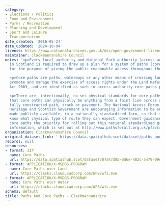 ```yaml
---
category:
- Elections / Politics
- Food and Environment
- Parks / Recreation
- Planning and Development
- Sport and Leisure
- Transportation
date_created: '2016-05-24'
date_updated: '2024-10-04'
license: https://www.nationalarchives.gov.uk/doc/open-government-licence/version/3/
maintainer: Clackmannanshire Council
notes: '<p>Every local authority and National Park authority (access authorities)
  in Scotland is required to draw up a plan for a system of paths (core paths) sufficient
  for the purpose of giving the public reasonable access throughout their area. </p>

  <p>Core paths are paths, waterways or any other means of crossing land to facilitate,
  promote and manage the exercise of access rights under the Land Reform (Scotland)
  Act 2003, and are identified as such in access authority core paths plan.</p>

  <p>There are, intentionally, no set physical standards for core paths. This means
  that core paths can physically be anything from a faint line across a field to a
  fully constructed path, track or pavement. The National Access Forum, Scottish Natural
  Heritage and Scottish Government are encouraging information to be surveyed and
  made publicly available, in a nationally-standardised form, so that the public will
  know what physical type of route they can expect. Government guidance is making
  core paths the priority for rolling out this national standardised grading system
  information, which is set out at http://www.pathsforall.org.uk/pfa/creating-paths/path-grading-system.html                                                                                                                                                                                                                                                                                                                                                                                                                                                                                                                                                                                                                                                                                                                                                                                                                                                                                                                                                                                                                                                                                                                                                                                                                                                                                                                                                                                                                 </p>'
organization: Clackmannanshire Council
original_dataset_link: ' https://data.spatialhub.scot/dataset/paths_and_core_paths-cl'
records: null
resources:
- format: ZIP
  name: Core Paths
  url: https://data.spatialhub.scot/dataset/07a47d05-0d6e-482c-a479-09eec3eb70fe/resource/822866d8-ff61-429c-8259-0b8501ac0786/download/clackmannanshirecorepaths.zip
- format: APPLICATION/X-MSDOS-PROGRAM
  name: Core Paths over Land
  url: https://clacks.cloud.cadcorp.com/WFS/wfs.exe
- format: APPLICATION/X-MSDOS-PROGRAM
  name: Core Paths over Water
  url: https://clacks.cloud.cadcorp.com/WFS/wfs.exe
schema: default
title: Paths And Core Paths - Clackmannanshire
---
```

